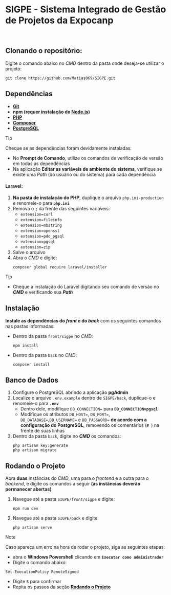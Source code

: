 # SIGPE - Sistema Integrado de Gestão de Projetos da Expocanp

<!--
<div align="center">
    <img>
</div>
-->
<br>

## Clonando o repositório:
Digite o comando abaixo no *CMD* dentro da pasta onde deseja-se utilizar o projeto:
```
git clone https://github.com/Matias069/SIGPE.git
```

## Dependências
* **[Git](https://git-scm.com/downloads)**
* **npm (requer instalação do [Node.js](https://nodejs.org/pt/download))**
* **[PHP](https://www.php.net/downloads.php)**
* **[Composer](https://getcomposer.org/download/)**
* **[PostgreSQL](https://www.postgresql.org/download/)**

> [!TIP]
> Cheque se as dependências foram devidamente instaladas:
> * No **Prompt de Comando**, utilize os comandos de verificação de versão em todas as dependências
> * Na aplicação **Editar as variáveis de ambiente do sistema**, verifique se existe uma *Path* (do usuário ou do sistema) para cada dependência

#### Laravel:
1. **Na pasta de instalação do PHP**, duplique o arquivo `php.ini-production` e renomeie-o para **`php.ini`**
2. Remova o **`;`** da frente das seguintes variáveis:
    * `extension=curl`
    * `extension=fileinfo`
    * `extension=mbstring`
    * `extension=openssl`
    * `extension=pdo_pgsql`
    * `extension=pgsql`
    * `extension=zip`
3. Salve o arquivo
4. Abra o *CMD* e digite:
    ```
    composer global require laravel/installer
    ```

> [!TIP]
> * Cheque a instalação do Laravel digitando seu comando de versão no ***CMD*** e verificando sua ***Path***

## Instalação
**Instale as dependências do *front* e do *back*** com os seguintes comandos nas pastas informadas:
* Dentro da pasta `front/sigpe` no *CMD*:
    ```
    npm install
    ```
* Dentro da pasta `back` no *CMD*:
    ```
    composer install
    ```

## Banco de Dados
1. Configure o PostgreSQL abrindo a aplicação **pgAdmin**
2. Localize o arquivo `.env.example` dentro de `SIGPE/back`, duplique-o e renomeie-o para **`.env`**
    * Dentro dele, modifique `DB_CONNECTION=` para **`DB_CONNECTION=pgsql`**
    * Modifique os atributos `DB_HOST=`, `DB_PORT=`, `DB_DATABASE=`,`DB_USERNAME=` e `DB_PASSWORD=` **de acordo com a configuração do PostgreSQL**, removendo os comentários (**`# `**) na frente de suas linhas
3. Dentro da pasta `back`, digite no ***CMD*** os comandos:
    ```
    php artisan key:generate
    php artisan migrate
    ```

## Rodando o Projeto
Abra **duas** instâncias do *CMD*, uma para o *frontend* e a outra para o *backend*, e digite os comandos a seguir **(as instâncias deverão permanecer abertas)**
1. Navegue até a pasta `SIGPE/front/sigpe` e digite:
    ```
    npm run dev
    ```
2. Navegue até a pasta `SIGPE/back` e digite:
    ```
    php artisan serve
    ```

> [!NOTE]
> Caso apareça um erro na hora de rodar o projeto, siga as seguintes etapas:
>   * abra o **Windows Powershell** clicando em **`Executar como administrador`**
>   * Digite o comando abaixo:
>   ```
>   Set-ExecutionPolicy RemoteSigned
>   ```
>   * Digite **`S`** para confirmar
>   * Repita os passos da seção [**Rodando o Projeto**](#Rodando-o-Projeto)
